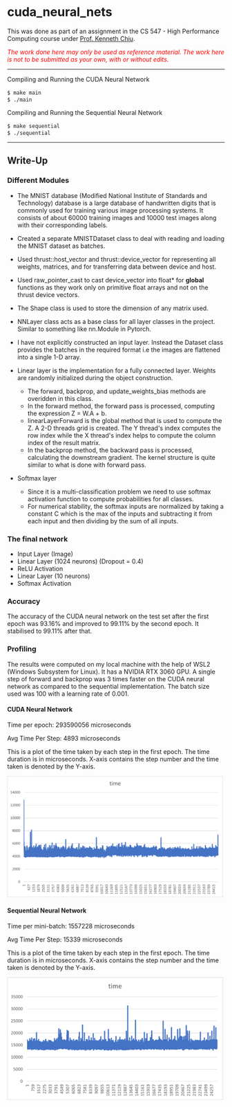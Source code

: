 # cuda_neural_nets

This was done as part of an assignment in the CS 547 - High Performance Computing course under [Prof. Kenneth Chiu](https://www.binghamton.edu/computer-science/people/profile.html?id=kchiu). 

<span style="color:red">

_The work done here may only be used as reference material. The work here is not to be submitted as your own, with or without edits._ 

</span>

---

Compiling and Running the CUDA Neural Network

```
$ make main
$ ./main 
```

Compiling and Running the Sequential Neural Network

```
$ make sequential
$ ./sequential 
```

---

## Write-Up

### Different Modules

- The MNIST database (Modified National Institute of Standards and Technology) database is a large database of handwritten digits that is commonly used for training various image processing systems. It consists of about 60000 training images and 10000 test images along with their corresponding labels.

- Created a separate MNISTDataset class to deal with reading and loading the MNIST dataset as batches.

- Used thrust::host_vector and thrust::device_vector for representing all weights, matrices, and for transferring data between device and host. 

- Used raw_pointer_cast to cast device_vector into float* for __global__ functions as they work only on primitive float arrays and not on the thrust device vectors.

- The Shape class is used to store the dimension of any matrix used.

- NNLayer class acts as a base class for all layer classes in the project. Similar to something like nn.Module in Pytorch.

- I have not explicitly constructed an input layer. Instead the Dataset class provides the batches in the required format i.e the images are flattened into a single 1-D array.

- Linear layer is the implementation for a fully connected layer. Weights are randomly initialized during the object construction. 

    - The forward, backprop, and update_weights_bias methods are overidden in this class. 
    - In the forward method, the forward pass is processed, computing the expression Z = W.A + b. 
    - linearLayerForward is the global method that is used to compute the Z. A 2-D threads grid is created. The Y thread's index computes the row index while the X thread's index helps to compute the column index of the result matrix. 
    - In the backprop method, the backward pass is processed, calculating the downstream gradient. The kernel structure is quite similar to what is done with forward pass.

- Softmax layer

    - Since it is a multi-classification problem we need to use softmax activation function to compute probabilities for all classes. 
    - For numerical stability, the softmax inputs are normalized by taking a constant C which is the max of the inputs and subtracting it from each input and then dividing by the sum of all inputs. 

### The final network

- Input Layer (Image)
- Linear Layer (1024 neurons) (Dropout = 0.4)
- ReLU Activation
- Linear Layer (10 neurons) 
- Softmax Activation

### Accuracy

The accuracy of the CUDA neural network on the test set after the first epoch was 93.16% and improved to 99.11% by the second epoch. It stabilised to 99.11% after that.


### Profiling

The results were computed on my local machine with the help of WSL2 (Windows Subsystem for Linux). It has a NVIDIA RTX 3060 GPU. A single step of forward and backprop was 3 times faster on the CUDA neural network as compared to the sequential implementation. The batch size used was 100 with a learning rate of 0.001. 

#### CUDA Neural Network

Time per epoch: 293590056 microseconds

Avg Time Per Step: 4893 microseconds

This is a plot of the time taken by each step in the first epoch. The time duration is in microseconds. X-axis contains the step number and the time taken is denoted by the Y-axis. 

<img src="Picture1.png" alt="cuda" width="500"/>

#### Sequential Neural Network

Time per mini-batch: 1557228 microseconds

Avg Time Per Step: 15339 microseconds

This is a plot of the time taken by each step in the first epoch. The time duration is in microseconds. X-axis contains the step number and the time taken is denoted by the Y-axis. 

<img src="Picture2.png" alt="seq" width="500"/>



 



